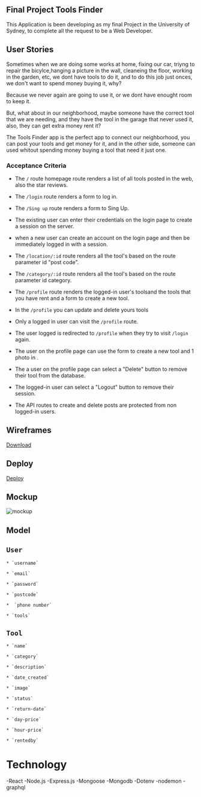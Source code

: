 ## Final Project Tools Finder 

This Application is been  developing  as my final Project in the University of Sydney, to complete all the request to be a Web Developer. 


## User Stories

Sometimes when we are doing some works at home, fixing our car, triyng to repair the bicylce,hanging a picture in the wall, cleaneing the floor, working in the garden, etc, we dont have  tools to do  it, and to do this job just onces, we don't want to spend  money buying it, why?

Because we never again are going to use it, or we dont have enought room to keep it.

But, what about in our neighborhood, maybe someone have the correct tool that we are needing, and they have the tool in the garage that never used it,  also, they can get extra money rent it?

The Tools Finder app is the perfect app to connect our neighborhood, you can post your  tools and get money for it, and in the other side, someone can used whitout spending   money buying a tool that need it just one.


### Acceptance Criteria

* The `/` route homepage route renders a list of all tools posted in the web, also the star reviews.

* The `/login` route renders a form to log in. 

* The `/Sing up` route renders a form to Sing Up.

* The  existing user can enter their credentials on the login page to create a session on the server.

* when a new user can create an account on the login page and then be immediately logged in with a session.

* The `/location/:id` route   renders all the  tool's  based on the route parameter id "post code".

* The `/category/:id` route  renders all the  tool's  based on the route parameter id category.

* The `/profile` route renders the logged-in user's toolsand the tools that you have rent and a form to create a new tool.
 
* In the `/profile` you can update and delete yours tools

* Only a logged in user can visit the `/profile` route.

* The user  logged  is redirected to `/profile` when they try to visit `/login` again.

* The user on the profile page can use the form to create a new tool and  1 photo in .

* The a user on the profile page can select a "Delete" button to remove their tool from the database.

* The logged-in user can select a "Logout" button to remove their session.

* The API routes to create and delete posts are protected from non logged-in users.

## Wireframes


<a href="https://github.com/ivany9/toolsfinder/files/7414012/toolsFinder.26oc.pdf" download="resume.pdf">Download</a>

## Deploy


<a href="https://toolsfinder.herokuapp.com">Deploy</a>


## Mockup

![mockup](https://user-images.githubusercontent.com/83906297/140872796-cbd205c3-e03d-49a9-a6e6-3ece6f4e4b0f.gif)

## Model 

## `User`

    * `username`

    * `email`

    * `password`

    * `postcode`

    *  `phone number`

    * `tools`

    






  ## `Tool`

    * `name`

    * `category`

    * `description`

    * `date_created`

    * `image`

    * `status`

    * `return-date`

    * `day-price`

    * `hour-price`

    * `rentedby`




 # Technology

-React 
-Node.js
-Express.js
-Mongoose
-Mongodb
-Dotenv
-nodemon
-graphql









